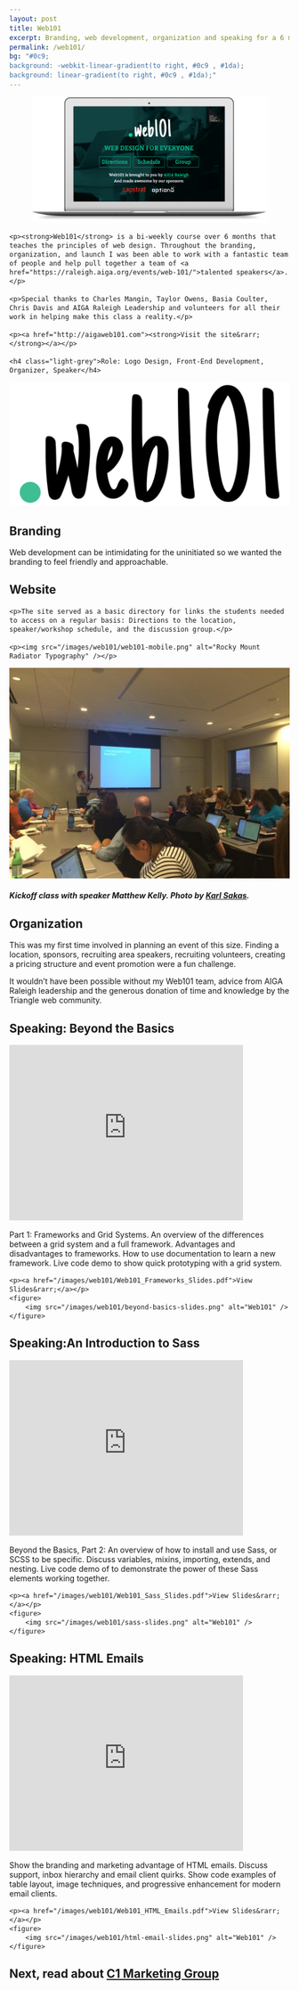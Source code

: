 ```yaml
---
layout: post
title: Web101
excerpt: Branding, web development, organization and speaking for a 6 month course teaching web development through AIGA Raleigh.
permalink: /web101/
bg: "#0c9;
background: -webkit-linear-gradient(to right, #0c9 , #1da);
background: linear-gradient(to right, #0c9 , #1da);"
---
```

<section>
    <figure class="overlap">
        <img src="/images/web101/website.png" alt="Web101" />
    </figure>
    
    
    <p><strong>Web101</strong> is a bi-weekly course over 6 months that teaches the principles of web design. Throughout the branding, organization, and launch I was been able to work with a fantastic team of people and help pull together a team of <a href="https://raleigh.aiga.org/events/web-101/">talented speakers</a>.</p>
    
    <p>Special thanks to Charles Mangin, Taylor Owens, Basia Coulter, Chris Davis and AIGA Raleigh Leadership and volunteers for all their work in helping make this class a reality.</p>
    
    <p><a href="http://aigaweb101.com"><strong>Visit the site&rarr;</strong></a></p>

    <h4 class="light-grey">Role: Logo Design, Front-End Development, Organizer, Speaker</h4>
</section>

<section>
    <div class="row centered">
        <div class="half">
            <img src="/images/web101/logo.svg" alt="Web101 Logo" class="mob-pad" />
        </div>
        <div class="half">
            <h2>Branding</h2>
            <p>Web development can be intimidating for the uninitiated so we wanted the branding to feel friendly and approachable.</p>
        </div>
    </div>
</section>

<section>
    <h2>Website</h2>
    
    <p>The site served as a basic directory for links the students needed to access on a regular basis: Directions to the location, speaker/workshop schedule, and the discussion group.</p>
    
    <p><img src="/images/web101/web101-mobile.png" alt="Rocky Mount Radiator Typography" /></p>

</section>

<section>
    <div class="row centered">
        <div class="half">
            <img src="/images/web101/turnout.jpg" alt="Web101 Students" />
            <h5>Kickoff class with speaker Matthew Kelly. Photo by <a href="http://sakasandcompany.com/">Karl Sakas</a>.</h5>
        </div>
        <div class="half">
            <h2>Organization</h2>
            <p>This was my first time involved in planning an event of this size. Finding a location, sponsors, recruiting area speakers, recruiting volunteers, creating a pricing structure and event promotion were a fun challenge.</p>
            <p>It wouldn&rsquo;t have been possible without my Web101 team, advice from AIGA Raleigh leadership and the generous donation of time and knowledge by the Triangle web community.</p>
        </div>
    </div>
</section>

<section>
    <h2>Speaking: Beyond the Basics</h2>
    <div class="video">
        <div class="video-wrapper">
            <iframe width="420" height="315" src="https://www.youtube.com/embed/kdxAENnyF0g" frameborder="0" allowfullscreen></iframe>
        </div>
    </div>
    <p>Part 1: Frameworks and Grid Systems. An overview of the differences between a grid system and a full framework. Advantages and disadvantages to frameworks. How to use documentation to learn a new framework. Live code demo to show quick prototyping with a grid system.</p>
    
    <p><a href="/images/web101/Web101_Frameworks_Slides.pdf">View Slides&rarr;</a></p>
    <figure>
        <img src="/images/web101/beyond-basics-slides.png" alt="Web101" />
    </figure>
    
</section>

<section>
    <h2>Speaking:An Introduction to Sass</h2>
    <div class="video">
        <div class="video-wrapper">
            <iframe width="420" height="315" src="https://www.youtube.com/embed/qD07inTBtOY" frameborder="0" allowfullscreen=""></iframe>
        </div>
    </div>
    <p>Beyond the Basics, Part 2: An overview of how to install and use Sass, or SCSS to be specific. Discuss variables, mixins, importing, extends, and nesting. Live code demo of to demonstrate the power of these Sass elements working together.</p>
    
    <p><a href="/images/web101/Web101_Sass_Slides.pdf">View Slides&rarr;</a></p>
    <figure>
        <img src="/images/web101/sass-slides.png" alt="Web101" />
    </figure>
</section>

<section>
    <h2>Speaking: HTML Emails</h2>
    <div class="video">
        <div class="video-wrapper">
            <iframe width="420" height="315" src="https://www.youtube.com/embed/_BExVBrdNpQ" frameborder="0" allowfullscreen=""></iframe>
        </div>
    </div>
    <p>Show the branding and marketing advantage of HTML emails. Discuss support, inbox hierarchy and email client quirks. Show code examples of table layout, image techniques, and progressive enhancement for modern email clients.</p>
    
    <p><a href="/images/web101/Web101_HTML_Emails.pdf">View Slides&rarr;</a></p>
    <figure>
        <img src="/images/web101/html-email-slides.png" alt="Web101" />
    </figure>    
</section>


<section class="next" onclick="location.href='/c1mg/';">
    <h2>Next, read about <a href="/c1mg/">C1&nbsp;Marketing&nbsp;Group</a></h2>
</section>